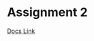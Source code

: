 # Assignment 2

[Docs Link](https://docs.google.com/document/d/1BATsUCGn-ewFcMS-taZdcLb4w1sYWHH4PK_LqcLz14Y/edit?usp=sharing)